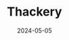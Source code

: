 ---
date: 2024-05-05
featured_image: Thackery-20240719-2.jpg
title: Thackery
description: 
tags: ["thackery"]
---